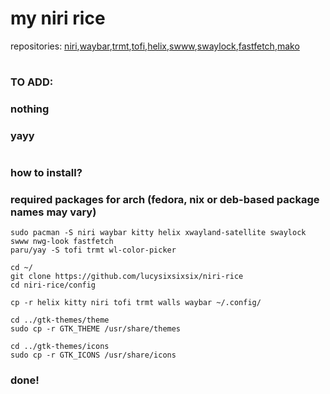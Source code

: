 # my niri rice
repositories: [niri](https://github.com/YaLTeR/niri),[waybar](https://github.com/Alexays/Waybar),[trmt](https://github.com/cenonym/trmt),[tofi](https://github.com/philj56/tofi),[helix](https://helix-editor.com/),[swww](https://github.com/LGFae/swww),[swaylock](https://github.com/swaywm/swaylock),[fastfetch](https://github.com/fastfetch-cli/fastfetch),[mako](https://github.com/emersion/mako)

#
### TO ADD:
### nothing

### yayy
#
### how to install?

### required packages for arch (fedora, nix or deb-based package names may vary)
```
sudo pacman -S niri waybar kitty helix xwayland-satellite swaylock swww nwg-look fastfetch
paru/yay -S tofi trmt wl-color-picker
```

```
cd ~/
git clone https://github.com/lucysixsixsix/niri-rice
cd niri-rice/config

cp -r helix kitty niri tofi trmt walls waybar ~/.config/

cd ../gtk-themes/theme
sudo cp -r GTK_THEME /usr/share/themes

cd ../gtk-themes/icons
sudo cp -r GTK_ICONS /usr/share/icons
```
### done!
